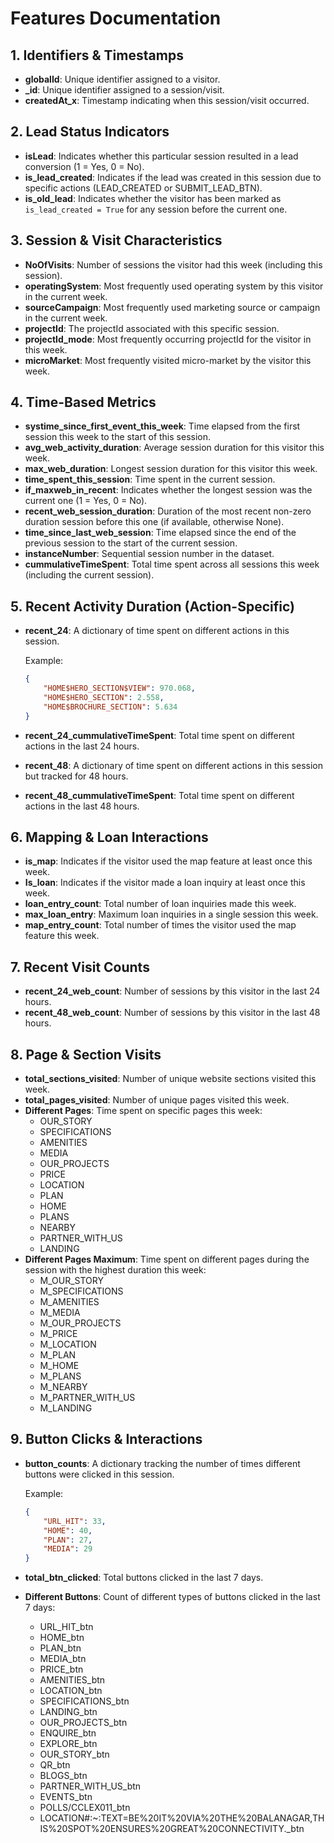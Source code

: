 # Features Documentation

## 1. Identifiers & Timestamps
- **globalId**: Unique identifier assigned to a visitor.
- **_id**: Unique identifier assigned to a session/visit.
- **createdAt_x**: Timestamp indicating when this session/visit occurred.

## 2. Lead Status Indicators
- **isLead**: Indicates whether this particular session resulted in a lead conversion (1 = Yes, 0 = No).
- **is_lead_created**: Indicates if the lead was created in this session due to specific actions (LEAD_CREATED or SUBMIT_LEAD_BTN).
- **is_old_lead**: Indicates whether the visitor has been marked as `is_lead_created = True` for any session before the current one.

## 3. Session & Visit Characteristics
- **NoOfVisits**: Number of sessions the visitor had this week (including this session).
- **operatingSystem**: Most frequently used operating system by this visitor in the current week.
- **sourceCampaign**: Most frequently used marketing source or campaign in the current week.
- **projectId**: The projectId associated with this specific session.
- **projectId_mode**: Most frequently occurring projectId for the visitor in this week.
- **microMarket**: Most frequently visited micro-market by the visitor this week.

## 4. Time-Based Metrics
- **systime_since_first_event_this_week**: Time elapsed from the first session this week to the start of this session.
- **avg_web_activity_duration**: Average session duration for this visitor this week.
- **max_web_duration**: Longest session duration for this visitor this week.
- **time_spent_this_session**: Time spent in the current session.
- **if_maxweb_in_recent**: Indicates whether the longest session was the current one (1 = Yes, 0 = No).
- **recent_web_session_duration**: Duration of the most recent non-zero duration session before this one (if available, otherwise None).
- **time_since_last_web_session**: Time elapsed since the end of the previous session to the start of the current session.
- **instanceNumber**: Sequential session number in the dataset.
- **cummulativeTimeSpent**: Total time spent across all sessions this week (including the current session).

## 5. Recent Activity Duration (Action-Specific)
- **recent_24**: A dictionary of time spent on different actions in this session.
  
  Example:
  ```json
  {
      "HOME$HERO_SECTION$VIEW": 970.068,
      "HOME$HERO_SECTION": 2.558,
      "HOME$BROCHURE_SECTION": 5.634
  }
  ```
- **recent_24_cummulativeTimeSpent**: Total time spent on different actions in the last 24 hours.
- **recent_48**: A dictionary of time spent on different actions in this session but tracked for 48 hours.
- **recent_48_cummulativeTimeSpent**: Total time spent on different actions in the last 48 hours.

## 6. Mapping & Loan Interactions
- **is_map**: Indicates if the visitor used the map feature at least once this week.
- **Is_loan**: Indicates if the visitor made a loan inquiry at least once this week.
- **loan_entry_count**: Total number of loan inquiries made this week.
- **max_loan_entry**: Maximum loan inquiries in a single session this week.
- **map_entry_count**: Total number of times the visitor used the map feature this week.

## 7. Recent Visit Counts
- **recent_24_web_count**: Number of sessions by this visitor in the last 24 hours.
- **recent_48_web_count**: Number of sessions by this visitor in the last 48 hours.

## 8. Page & Section Visits
- **total_sections_visited**: Number of unique website sections visited this week.
- **total_pages_visited**: Number of unique pages visited this week.
- **Different Pages**: Time spent on specific pages this week:
  - OUR_STORY
  - SPECIFICATIONS
  - AMENITIES
  - MEDIA
  - OUR_PROJECTS
  - PRICE
  - LOCATION
  - PLAN
  - HOME
  - PLANS
  - NEARBY
  - PARTNER_WITH_US
  - LANDING
- **Different Pages Maximum**: Time spent on different pages during the session with the highest duration this week:
  - M_OUR_STORY
  - M_SPECIFICATIONS
  - M_AMENITIES
  - M_MEDIA
  - M_OUR_PROJECTS
  - M_PRICE
  - M_LOCATION
  - M_PLAN
  - M_HOME
  - M_PLANS
  - M_NEARBY
  - M_PARTNER_WITH_US
  - M_LANDING

## 9. Button Clicks & Interactions
- **button_counts**: A dictionary tracking the number of times different buttons were clicked in this session.
  
  Example:
  ```json
  {
      "URL_HIT": 33,
      "HOME": 40,
      "PLAN": 27,
      "MEDIA": 29
  }
  ```
- **total_btn_clicked**: Total buttons clicked in the last 7 days.
- **Different Buttons**: Count of different types of buttons clicked in the last 7 days:
  - URL_HIT_btn
  - HOME_btn
  - PLAN_btn
  - MEDIA_btn
  - PRICE_btn
  - AMENITIES_btn
  - LOCATION_btn
  - SPECIFICATIONS_btn
  - LANDING_btn
  - OUR_PROJECTS_btn
  - ENQUIRE_btn
  - EXPLORE_btn
  - OUR_STORY_btn
  - QR_btn
  - BLOGS_btn
  - PARTNER_WITH_US_btn
  - EVENTS_btn
  - POLLS/CCLEX011_btn
  - LOCATION#:~:TEXT=BE%20IT%20VIA%20THE%20BALANAGAR,THIS%20SPOT%20ENSURES%20GREAT%20CONNECTIVITY._btn

